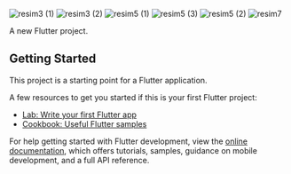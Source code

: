 

![resim3 (1)](https://user-images.githubusercontent.com/95686166/225268869-72ef2271-dc04-4037-8e52-c9a7d890fd27.jpg)
![resim3 (2)](https://user-images.githubusercontent.com/95686166/225268889-3c2efbd4-f88d-4914-856a-9b5a1db0863e.jpg)
![resim5 (1)](https://user-images.githubusercontent.com/95686166/225269766-614356e7-8f7f-4dc8-a018-eb1623247cf6.jpg)
![resim5 (3)](https://user-images.githubusercontent.com/95686166/225269770-1fa31460-d204-4da0-9aab-5a088309e0ed.jpg)
![resim5 (2)](https://user-images.githubusercontent.com/95686166/225269771-8ea34f0f-8093-46b3-8826-eb341e2780c3.jpg)
![resim7](https://user-images.githubusercontent.com/95686166/225270182-94cfad95-4c71-44cb-b160-dd4a28dbbb4a.jpg)


A new Flutter project.

## Getting Started

This project is a starting point for a Flutter application.

A few resources to get you started if this is your first Flutter project:

- [Lab: Write your first Flutter app](https://docs.flutter.dev/get-started/codelab)
- [Cookbook: Useful Flutter samples](https://docs.flutter.dev/cookbook)

For help getting started with Flutter development, view the
[online documentation](https://docs.flutter.dev/), which offers tutorials,
samples, guidance on mobile development, and a full API reference.


